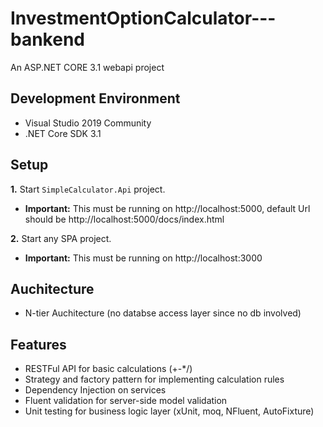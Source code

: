 
# InvestmentOptionCalculator---bankend
An ASP.NET CORE 3.1 webapi project

## Development Environment
- Visual Studio 2019 Community
- .NET Core SDK 3.1

## Setup

**1.** Start `SimpleCalculator.Api` project.
  - **Important:** This must be running on http://localhost:5000, default Url should be http://localhost:5000/docs/index.html

**2.** Start any SPA project.
  - **Important:** This must be running on http://localhost:3000
  

## Auchitecture 
- N-tier Auchitecture (no databse access layer since no db involved)

## Features
- RESTFul API for basic calculations (+-*/)
- Strategy and factory pattern for implementing calculation rules
- Dependency Injection on services
- Fluent validation for server-side model validation
- Unit testing for business logic layer (xUnit, moq, NFluent, AutoFixture)
 


